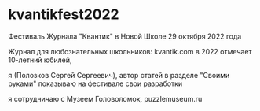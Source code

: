 # kvantikfest2022
Фестиваль Журнала "Квантик" в Новой Школе 29 октября 2022 года

Журнал для любознательных школьников: 
kvantik.com 
в 2022 отмечает 10-летний юбилей,

я (Полозков Сергей Сергеевич), автор статей в разделе "Своими руками"
показываю на фестивале свои разработки

я сотрудничаю с Музеем Головоломок,
puzzlemuseum.ru
